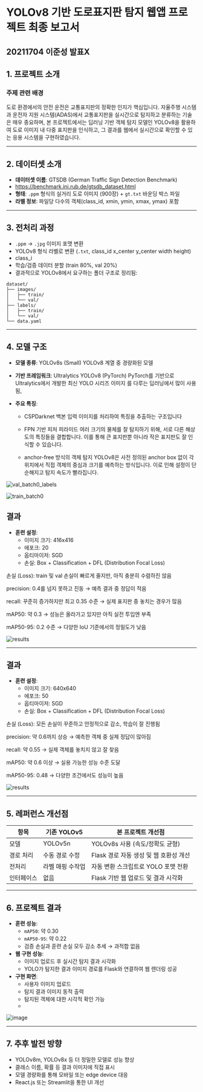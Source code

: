 # YOLOv8 기반 도로표지판 탐지 웹앱 프로젝트 최종 보고서

20211704 이준성 발표X
---

## 1. 프로젝트 소개

### 주제 관련 배경
도로 환경에서의 안전 운전은 교통표지판의 정확한 인지가 핵심입니다. 자율주행 시스템과 운전자 지원 시스템(ADAS)에서 교통표지판을 실시간으로 탐지하고 분류하는 기술은 매우 중요하며, 본 프로젝트에서는 딥러닝 기반 객체 탐지 모델인 YOLOv8을 활용하여 도로 이미지 내 다중 표지판을 인식하고, 그 결과를 웹에서 실시간으로 확인할 수 있는 응용 시스템을 구현하였습니다.

---

## 2. 데이터셋 소개

- **데이터셋 이름**: GTSDB (German Traffic Sign Detection Benchmark)
- https://benchmark.ini.rub.de/gtsdb_dataset.html
- **형태**: `.ppm` 형식의 실거리 도로 이미지 (900장) + `gt.txt` 바운딩 박스 파일
- **라벨 정보**: 파일당 다수의 객체(class_id, xmin, ymin, xmax, ymax) 포함

---

## 3. 전처리 과정

- `.ppm` → `.jpg` 이미지 포맷 변환
- YOLOv8 형식 라벨로 변환 (`.txt`, class_id x_center y_center width height)
- class_i
- 학습/검증 데이터 분할 (train 80%, val 20%)
- 결과적으로 YOLOv8에서 요구하는 폴더 구조로 정리됨:

```
dataset/
├── images/
│   ├── train/
│   └── val/
├── labels/
│   ├── train/
│   └── val/
└── data.yaml
```

---

## 4. 모델 구조

- **모델 종류**: YOLOv8s (Small)
YOLOv8 계열 중 경량화된 모델

- **기반 프레임워크**: Ultralytics YOLOv8 (PyTorch)
PyTorch를 기반으로 Ultralytics에서 개발한 최신 YOLO 시리즈 이미지 를 다루는 딥러닝에서 많이 사용됨,


- **주요 특징**:
  - CSPDarknet 백본
입력 이미지를 처리하여 특징을 추출하는 구조입니다


  - FPN 기반 피처 피라미드
여러 크기의 물체를 잘 탐지하기 위해, 서로 다른 해상도의 특징들을 결합합니다. 이를 통해 큰 표지판뿐 아니라 작은 표지판도 잘 인식할 수 있습니다.


  - anchor-free 방식의 객체 탐지
YOLOv8은 사전 정의된 anchor box 없이 각 위치에서 직접 객체의 중심과 크기를 예측하는 방식입니다.
이로 인해 설정이 단순해지고 탐지 속도가 빨라집니다.

![val_batch0_labels](https://github.com/user-attachments/assets/3512931e-e751-4afe-aae5-56265b30fe20)




![train_batch0](https://github.com/user-attachments/assets/0f35f380-809d-4b3d-be94-d2d96baf0178)




    
## 결과

- **훈련 설정**:
  - 이미지 크기: 416x416
  - 에포크: 20
  - 옵티마이저: SGD
  - 손실: Box + Classification + DFL (Distribution Focal Loss)

손실 (Loss): train 및 val 손실이 빠르게 줄지만, 아직 충분히 수렴하진 않음

precision: 0.4를 넘지 못하고 진동 → 예측 결과 중 정답이 적음

recall: 꾸준히 증가하지만 최고 0.35 수준 → 실제 표지판 중 놓치는 경우가 많음

mAP50: 약 0.3 → 성능은 올라가고 있지만 아직 실전 투입엔 부족

mAP50-95: 0.2 수준 → 다양한 IoU 기준에서의 정밀도가 낮음

![results](https://github.com/user-attachments/assets/f03359e5-c049-4b33-b636-2ab6fe9fd116)

    
 
---




 
  
## 결과

- **훈련 설정**:
  - 이미지 크기: 640x640
  - 에포크: 50
  - 옵티마이저: SGD
  - 손실: Box + Classification + DFL (Distribution Focal Loss)
 

손실 (Loss): 모든 손실이 꾸준하고 안정적으로 감소, 학습이 잘 진행됨

precision: 약 0.6까지 상승 → 예측한 객체 중 실제 정답이 많아짐

recall: 약 0.55 → 실제 객체를 놓치지 않고 잘 찾음

mAP50: 약 0.6 이상 → 실용 가능한 성능 수준 도달

mAP50-95: 0.48 → 다양한 조건에서도 성능이 높음

![results](https://github.com/user-attachments/assets/1c28ac3c-f14a-420e-b18b-7586c49291e9)



---

## 5. 레퍼런스 개선점

| 항목 | 기존 YOLOv5 | 본 프로젝트 개선점 |
|------|--------------|----------------------|
| 모델 | YOLOv5n | YOLOv8s 사용 (속도/정확도 균형) |
| 경로 처리 | 수동 경로 수정 | Flask 경로 자동 생성 및 웹 호환성 개선 |
| 전처리 | 라벨 매핑 수작업 | 자동 변환 스크립트로 YOLO 포맷 전환 |
| 인터페이스 | 없음 | Flask 기반 웹 업로드 및 결과 시각화 |

---

## 6. 프로젝트 결과

- **훈련 성능**:
  - `mAP50`: 약 0.30
  - `mAP50-95`: 약 0.22
  - 검증 손실과 훈련 손실 모두 감소 추세 → 과적합 없음
- **웹 구현 성능**:
  - 이미지 업로드 후 실시간 탐지 결과 시각화
  - YOLO가 탐지한 결과 이미지 경로를 Flask와 연결하여 웹 렌더링 성공
- **구현 화면**:
  - 사용자 이미지 업로드
  - 탐지 결과 이미지 동적 출력
  - 탐지된 객체에 대한 시각적 확인 가능
  - 
![image](https://github.com/user-attachments/assets/38feb397-16ec-45f3-88b1-48bf8e17ee06)

---

## 7. 추후 발전 방향

- YOLOv8m, YOLOv8x 등 더 정밀한 모델로 성능 향상
- 클래스 이름, 확률 등 결과 이미지에 직접 표시
- 모델 경량화를 통해 모바일 또는 edge device 대응
- React.js 또는 Streamlit을 통한 UI 개선
